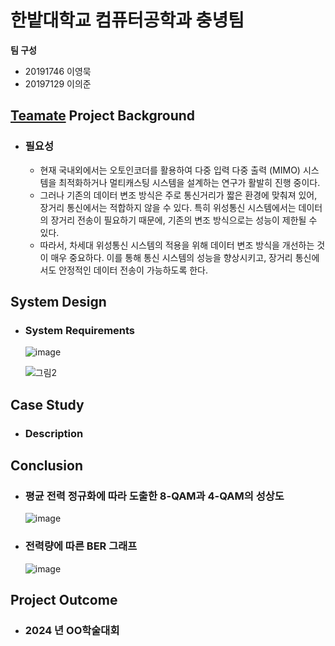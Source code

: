 # 한밭대학교 컴퓨터공학과 충녕팀

**팀 구성**
- 20191746 이영묵
- 20197129 이의준

## <u>Teamate</u> Project Background
- ### 필요성
  - 현재 국내외에서는 오토인코더를 활용하여 다중 입력 다중 출력 (MIMO) 시스템을 최적화하거나 멀티캐스팅 시스템을 설계하는 연구가 활발히 진행 중이다.
  - 그러나 기존의 데이터 변조 방식은 주로 통신거리가 짧은 환경에 맞춰져 있어, 장거리 통신에서는 적합하지 않을 수 있다. 특히 위성통신 시스템에서는 데이터의 장거리 전송이 필요하기 때문에, 기존의 변조 방식으로는 성능이 제한될 수 있다.
  - 따라서, 차세대 위성통신 시스템의 적용을 위해 데이터 변조 방식을 개선하는 것이 매우 중요하다. 이를 통해 통신 시스템의 성능을 향상시키고, 장거리 통신에서도 안정적인 데이터 전송이 가능하도록 한다. 
  
## System Design
  - ### System Requirements
    ![image](https://github.com/user-attachments/assets/129ea41c-d587-4dc2-8a9d-279a8669fe5b)

    ![그림2](https://github.com/user-attachments/assets/b2faf2a8-9231-4bc2-86ec-af8a70906294)
    
## Case Study
  - ### Description
  
  
## Conclusion
  - ### 평균 전력 정규화에 따라 도출한 8-QAM과 4-QAM의 성상도
      ![image](https://github.com/user-attachments/assets/9ba98b29-645e-4c81-8a28-120406f81997)

  - ### 전력량에 따른 BER 그래프
      ![image](https://github.com/user-attachments/assets/a9f6f359-8fa7-494a-86a8-3fb2825b71d8)

  
## Project Outcome
- ### 2024 년 OO학술대회 

